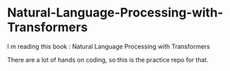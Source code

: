 # Natural-Language-Processing-with-Transformers
I m reading this book : Natural Language  Processing with Transformers

There are a lot of hands on coding, so this is the practice repo for that.
